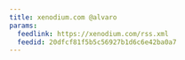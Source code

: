 ```yaml
---
title: xenodium.com @alvaro
params:
  feedlink: https://xenodium.com/rss.xml
  feedid: 20dfcf81f5b5c56927b1d6c6e42ba0a7
---
```

